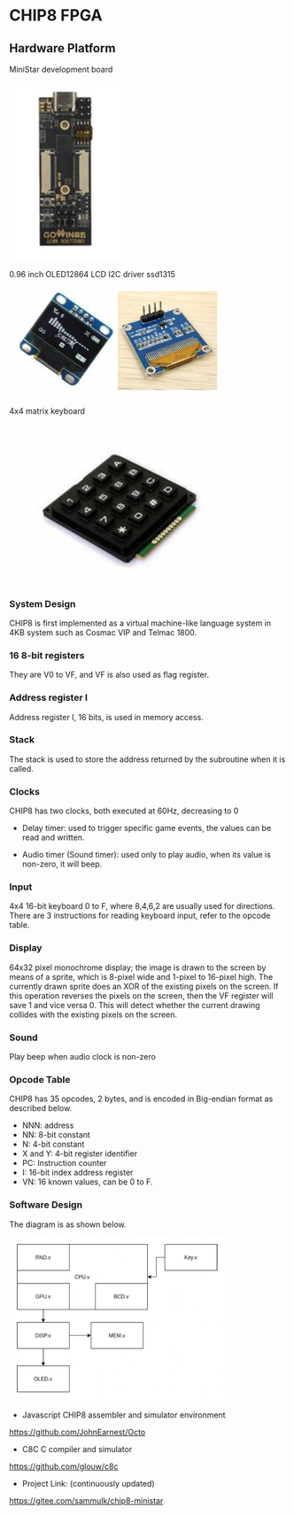 # CHIP8 FPGA 

## Hardware Platform

MiniStar development board

<img src="/projects/CHIP8 FPGA/pics/CHIP8 pic (1).png" width= "200">

0.96 inch OLED12864 LCD I2C driver ssd1315

<img src="/projects/CHIP8 FPGA/pics/CHIP8 pic (2).png" width= "400">

4x4 matrix keyboard

<img src="/projects/CHIP8 FPGA/pics/CHIP8 pic (3).png" width= "400">

### System Design

CHIP8 is first implemented as a virtual machine-like language system in 4KB system such as Cosmac VIP and Telmac 1800.

### 16 8-bit registers

They are V0 to VF, and VF is also used as flag register.

### Address register I

Address register I, 16 bits, is used in memory access.

### Stack

The stack is used to store the address returned by the subroutine when it is called.

### Clocks

CHIP8 has two clocks, both executed at 60Hz, decreasing to 0

* Delay timer: used to trigger specific game events, the values can be
read and written.

* Audio timer (Sound timer): used only to play audio, when its value is
non-zero, it will beep.

### Input

4x4 16-bit keyboard 0 to F, where 8,4,6,2 are usually used for directions. There are 3 instructions for reading keyboard input, refer to the opcode table.

### Display

64x32 pixel monochrome display; the image is drawn to the screen by means of a sprite, which is 8-pixel wide and 1-pixel to 16-pixel high. The currently drawn sprite does an XOR of the existing pixels on the screen. If this operation reverses the pixels on the screen, then the VF register will save 1 and vice versa 0. This will detect whether the current drawing collides with the existing pixels on the screen.

### Sound

Play beep when audio clock is non-zero

### Opcode Table

CHIP8 has 35 opcodes, 2 bytes, and is encoded in Big-endian format as described below.

* NNN: address
* NN: 8-bit constant
* N: 4-bit constant
* X and Y: 4-bit register identifier
* PC: Instruction counter
* I: 16-bit index address register
* VN: 16 known values, can be 0 to F.

### Software Design

The diagram is as shown below.

<img src="/projects/CHIP8 FPGA/pics/CHIP8 pic (4).png" width= "400">

* Javascript CHIP8 assembler and simulator environment

https://github.com/JohnEarnest/Octo

* C8C C compiler and simulator 

https://github.com/glouw/c8c

* Project Link: (continuously updated) 

https://gitee.com/sammulk/chip8-ministar
